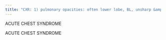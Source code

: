 ```yaml
---
title: "CXR: 1) pulmonary opacities: often lower lobe, BL, unsharp &amp; irregular 2) Cardiomegaly 3) Bone findings of sickle cell: AVN humoral heads, abscent spleen, GB clips, &quot;H shaped&quot; VBs CT: paucity of vessels near opacity Sx: 1) pain, fever, hypoxia &amp; pulmonary opacities in child w/ sickle cell 2) opacities may be infection or infarction Tx: Abx &amp; oxygen On"
---
```

ACUTE CHEST SYNDROME

ACUTE 
CHEST 
SYNDROME

